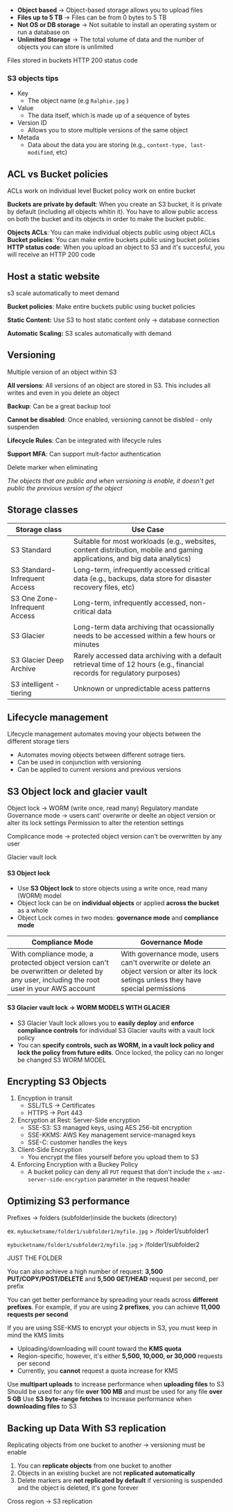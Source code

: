 - **Object based** -> Object-based storage allows you to upload files
- **Files up to 5 TB** -> Files can be from 0 bytes to 5 TB
- **Not OS or DB storage** -> Not suitable to install an operating system or run a database on
- **Unlimited Storage** -> The total volume of data and the number of objects you can store is unlimited

Files stored in buckets
HTTP 200 status code

### S3 objects tips
- Key
	- The object name (e.g `Ralphie.jpg` )
- Value
	- The data itself, which is made up of a sequence of bytes
- Version ID
	- Allows you to store multiple versions of the same object
- Metada
	- Data about the data you are storing (e.g., `content-type, last-modified`, etc)


## ACL vs Bucket policies
ACLs work on individual level
Bucket policy work on entire bucket

**Buckets are private by default**: When you create an S3 bucket, it is private by default (including all objects whitin it). You have to allow public access on both the bucket and its objects in order to make the bucket public.

**Objects ACLs**: You can make individual objects public using object ACLs
**Bucket policies**: You can make entire buckets public using bucket policies
**HTTP status code**: When you upload an object to S3 and it's succesful, you will receive an HTTP 200 code

## Host a static website
s3 scale automatically to meet demand

**Bucket policies**: Make entire buckets public using bucket policies

**Static Content:** Use S3 to host static content only -> database connection

**Automatic Scaling:** S3 scales automatically with demand

## Versioning 
Multiple version of an object within S3 

**All versions**: All versions of an object are stored in S3. This includes all writes and even in you delete an object

**Backup**: Can be a great backup tool

**Cannot be disabled**: Once enabled, versioning cannot be disbled - only suspenden 

**Lifecycle Rules**: Can be integrated with lifecycle rules

**Support MFA**: Can support mult-factor authentication

Delete marker when eliminating

_The objects that are public and when versioning is enable, it doesn't get public the previous version of the object_

## Storage classes
| Storage class                 | Use Case                                                                                                                   |
| ----------------------------- | -------------------------------------------------------------------------------------------------------------------------- |
| S3 Standard                   | Suitable for most workloads (e.g., websites, content distribution, mobile and gaming applications, and big data analytics) |
| S3 Standard-Infrequent Access | Long-term, infrequently accessed critical data (e.g., backups, data store for disaster recovery files, etc)                |
| S3 One Zone-Infrequent Access | Long-term, infrequently accessed, non-critical data                                                                        |
| S3 Glacier                    | Long-term data archiving that ocassionally needs to be accessed within a few hours or minutes                              |
| S3 Glacier Deep Archive       | Rarely accessed data archiving with a default retrieval time of 12 hours (e.g., financial records for regulatory purposes) |
| S3 intelligent - tiering      | Unknown or unpredictable acess patterns                                                                                    |

## Lifecycle management
Lifecycle management automates moving your objects between the different storage tiers

- Automates moving objects between different sotrage tiers.
- Can be used in conjunction  with versioning
- Can be applied to current versions and previous versions

## S3 Object lock and glacier vault
Object lock -> WORM (write once, read many)
Regulatory mandate
Governance mode -> users cant' overwrite or deelte an object version or alter its lock settings
Permission to alter the retention settings

Complicance mode -> protected object version can't be overwritten by any user

Glacier vault lock

#### S3 Object lock
- Use **S3 Object lock** to store objects using a write once, read many (WORM) model
- Object lock can be on **individual objects** or applied **across the bucket** as a whole
- Object Lock comes in two modes: **governance mode** and **compliance mode**

| Compliance Mode                                                                                                                           | Governance Mode                                                                                                                        |
| ----------------------------------------------------------------------------------------------------------------------------------------- | -------------------------------------------------------------------------------------------------------------------------------------- |
| With compliance mode, a protected object version can't be overwritten or deleted by any user, including the root user in your AWS account | With governance mode, users can't overwrite or delete an object version or alter its lock setings unless they have special permissions |

#### S3 Glacier vault lock -> WORM MODELS WITH GLACIER
- S3 Glacier Vault lock allows you to **easily deploy** and **enforce compliance controls** for individual S3 Glacier vaults with a vault lock policy
- You can **specify controls, such as WORM, in a vault lock policy and lock the policy from future edits**. Once locked, the policy can no longer be changed
S3 WORM MODEL 

## Encrypting S3 Objects
1. Encyption in transit
	- SSL/TLS -> Certificates
	- HTTPS -> Port 443
2. Encryption at Rest: Server-Side encryption
	- SSE-S3: S3 managed keys, using AES 256-bit encryption
	- SSE-KKMS: AWS Key management service-managed keys
	- SSE-C: customer handles the keys
3. Client-Side Encryption
	- You encrypt the files yourself before you upload them to S3
4. Enforcing Encryption with a Buckey Policy
	- A bucket policy can deny all `PUT` request that don't include the `x-amz-server-side-encryption` parameter in the request header

## Optimizing S3 performance
Prefixes -> folders (subfolder)inside the buckets  (directory)

ex.
`mybucketname/folder1/subfolder1/myfile.jpg`  > /folder1/subfolder1

`mybucketname/folder1/subfolder2/myfile.jpg`  > /folder1/subfolder2

JUST THE FOLDER

You can also achieve a high number of request: **3,500 PUT/COPY/POST/DELETE** and **5,500 GET/HEAD** request per second, per prefix

You can get better performance by spreading your reads across **different prefixes**. For example, if you are using **2 prefixes**, you can achieve **11,000 requests per second**

If you are using SSE-KMS to encrypt your objects in S3, you must keep in mind the KMS limits
- Uploading/downloading will count toward the **KMS quota**
- Region-specific, however, it's either **5,500, 10,000, or 30,000** requests per second
- Currently, you **cannot** request a quota increase for KMS

Use **multipart uploads** to increase performance when **uploading files** to S3
Should be used for any file **over 100 MB** and must be used for any file **over 5 GB**
Use **S3 byte-range fetches** to increase performance when **downloading files** to S3

## Backing up Data With S3 replication
Replicating objects from one bucket to another -> versioning must be enable 
1. You can **replicate objects** from one bucket to another
2. Objects in an existing bucket are not **replicated automatically**
3. Delete markers are **not replicated by default**
if versioning is suspended and the object is deleted, it's gone forever

Cross region -> S3 replication
